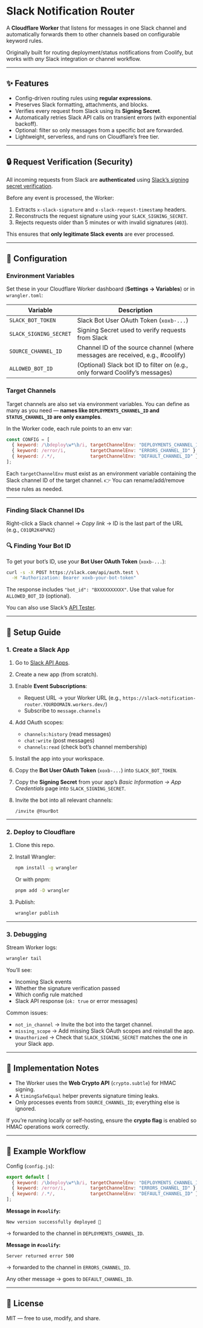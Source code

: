 # Slack Notification Router

A **Cloudflare Worker** that listens for messages in one Slack channel and automatically forwards them to other channels based on configurable keyword rules.

Originally built for routing deployment/status notifications from Coolify, but works with *any* Slack integration or channel workflow.

---

## ✨ Features

* Config-driven routing rules using **regular expressions**.
* Preserves Slack formatting, attachments, and blocks.
* Verifies every request from Slack using its **Signing Secret**.
* Automatically retries Slack API calls on transient errors (with exponential backoff).
* Optional: filter so only messages from a specific bot are forwarded.
* Lightweight, serverless, and runs on Cloudflare’s free tier.

---

## 🔒 Request Verification (Security)

All incoming requests from Slack are **authenticated** using [Slack’s signing secret verification](https://docs.slack.dev/authentication/verifying-requests-from-slack/).

Before any event is processed, the Worker:
1. Extracts `x-slack-signature` and `x-slack-request-timestamp` headers.
2. Reconstructs the request signature using your `SLACK_SIGNING_SECRET`.
3. Rejects requests older than 5 minutes or with invalid signatures (`403`).

This ensures that **only legitimate Slack events** are ever processed.

---

## 🔧 Configuration

### Environment Variables

Set these in your Cloudflare Worker dashboard (**Settings → Variables**) or in `wrangler.toml`:

| Variable                | Description                                                                    |
| ----------------------- | ------------------------------------------------------------------------------ |
| `SLACK_BOT_TOKEN`       | Slack Bot User OAuth Token (`xoxb-...`)                                        |
| `SLACK_SIGNING_SECRET`  | Signing Secret used to verify requests from Slack                              |
| `SOURCE_CHANNEL_ID`     | Channel ID of the source channel (where messages are received, e.g., #coolify) |
| `ALLOWED_BOT_ID`        | (Optional) Slack bot ID to filter on (e.g., only forward Coolify’s messages)   |

### Target Channels

Target channels are also set via environment variables.
You can define as many as you need — **names like `DEPLOYMENTS_CHANNEL_ID` and `STATUS_CHANNEL_ID` are only examples**.

In the Worker code, each rule points to an env var:

```js
const CONFIG = [
  { keyword: /\bdeploy\w*\b/i, targetChannelEnv: "DEPLOYMENTS_CHANNEL_ID" },
  { keyword: /error/i,         targetChannelEnv: "ERRORS_CHANNEL_ID" },
  { keyword: /.*/,             targetChannelEnv: "DEFAULT_CHANNEL_ID" }, // fallback
];
````

Each `targetChannelEnv` must exist as an environment variable containing the Slack channel ID of the target channel.
👉 You can rename/add/remove these rules as needed.

---

### Finding Slack Channel IDs

Right-click a Slack channel → *Copy link* → ID is the last part of the URL (e.g., `C01QR2K4PVN2`)

### 🔍 Finding Your Bot ID

To get your bot’s ID, use your **Bot User OAuth Token** (`xoxb-...`):

```bash
curl -s -X POST https://slack.com/api/auth.test \
  -H "Authorization: Bearer xoxb-your-bot-token"
```

The response includes `"bot_id": "BXXXXXXXXXX"`.
Use that value for `ALLOWED_BOT_ID` (optional).

You can also use Slack’s [API Tester](https://api.slack.com/methods/auth.test/test).

---

## 🚀 Setup Guide

### 1. Create a Slack App

1. Go to [Slack API Apps](https://api.slack.com/apps).
2. Create a new app (from scratch).
3. Enable **Event Subscriptions**:

   * Request URL → your Worker URL (e.g., `https://slack-notification-router.YOURDOMAIN.workers.dev/`)
   * Subscribe to `message.channels`
4. Add OAuth scopes:

   * `channels:history` (read messages)
   * `chat:write` (post messages)
   * `channels:read` (check bot’s channel membership)
5. Install the app into your workspace.
6. Copy the **Bot User OAuth Token** (`xoxb-...`) into `SLACK_BOT_TOKEN`.
7. Copy the **Signing Secret** from your app’s *Basic Information → App Credentials* page into `SLACK_SIGNING_SECRET`.
8. Invite the bot into all relevant channels:

   ```
   /invite @YourBot
   ```

---

### 2. Deploy to Cloudflare

1. Clone this repo.
2. Install Wrangler:

   ```bash
   npm install -g wrangler
   ```

   Or with pnpm:

   ```bash
   pnpm add -D wrangler
   ```
3. Publish:

   ```bash
   wrangler publish
   ```

---

### 3. Debugging

Stream Worker logs:

```bash
wrangler tail
```

You’ll see:

* Incoming Slack events
* Whether the signature verification passed
* Which config rule matched
* Slack API response (`ok: true` or error messages)

Common issues:

* `not_in_channel` → Invite the bot into the target channel.
* `missing_scope` → Add missing Slack OAuth scopes and reinstall the app.
* `Unauthorized` → Check that `SLACK_SIGNING_SECRET` matches the one in your Slack app.

---

## 🧩 Implementation Notes

* The Worker uses the **Web Crypto API** (`crypto.subtle`) for HMAC signing.
* A `timingSafeEqual` helper prevents signature timing leaks.
* Only processes events from `SOURCE_CHANNEL_ID`; everything else is ignored.

If you’re running locally or self-hosting, ensure the **crypto flag** is enabled so HMAC operations work correctly.

---

## 📝 Example Workflow

Config (`config.js`):

```js
export default [
  { keyword: /\bdeploy\w*\b/i, targetChannelEnv: "DEPLOYMENTS_CHANNEL_ID" },
  { keyword: /error/i,         targetChannelEnv: "ERRORS_CHANNEL_ID" },
  { keyword: /.*/,             targetChannelEnv: "DEFAULT_CHANNEL_ID" },
];
```

**Message in `#coolify`:**

```
New version successfully deployed 🚀
```

→ forwarded to the channel in `DEPLOYMENTS_CHANNEL_ID`.

**Message in `#coolify`:**

```
Server returned error 500
```

→ forwarded to the channel in `ERRORS_CHANNEL_ID`.

Any other message → goes to `DEFAULT_CHANNEL_ID`.

---

## 📜 License

MIT — free to use, modify, and share.